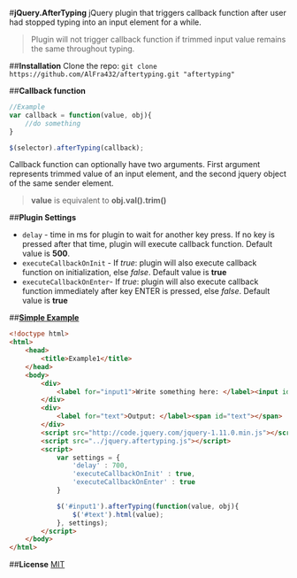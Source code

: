 #**jQuery.AfterTyping**
jQuery plugin that triggers callback function after user had stopped typing into an input element for a while.
>Plugin will not trigger callback function if trimmed input value remains the same throughout typing.

##**Installation**
Clone the repo:	`git clone https://github.com/AlFra432/aftertyping.git "aftertyping"` 

##**Callback function**
```javascript
//Example
var callback = function(value, obj){
	//do something
}

$(selector).afterTyping(callback);
```
Callback function can optionally have two arguments. First argument represents trimmed value of an input element, and the second jquery object of the same sender element. 
>**value** is equivalent to **obj.val().trim()**

##**Plugin Settings**
+ `delay` - time in ms for plugin to wait for another key press. If no key is pressed after that time, plugin will execute callback function. Default value is **500**.
+ `executeCallbackOnInit` - If _true_: plugin will also execute callback function on initialization, else _false_. Default value is **true**
+ `executeCallbackOnEnter`- If _true_: plugin will also execute callback function immediately after key ENTER is pressed, else _false_. Default value is **true**

##[**Simple Example**](https://github.com/AlFra432/aftertyping/blob/master/examples/example1.html)
```html
<!doctype html>
<html>
	<head>
		<title>Example1</title>
	</head>
	<body>
		<div>
			<label for="input1">Write something here: </label><input id="input1" autocomplete="off" value="testvalue">
		</div>
		<div>
			<label for="text">Output: </label><span id="text"></span>
		</div>
		<script src="http://code.jquery.com/jquery-1.11.0.min.js"></script>
		<script src="../jquery.aftertyping.js"></script>
		<script>
			var settings = {
				'delay' : 700,
				'executeCallbackOnInit' : true, 
				'executeCallbackOnEnter' : true
			}

			$('#input1').afterTyping(function(value, obj){
				$('#text').html(value);
			}, settings);
		</script>
	</body>
</html>
```

##**License**
[MIT](https://github.com/AlFra432/aftertyping/blob/master/LICENSE.txt)
